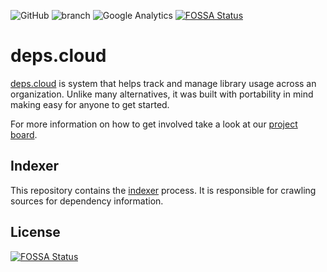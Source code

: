 ![GitHub](https://img.shields.io/github/license/depscloud/indexer.svg)
![branch](https://github.com/depscloud/indexer/workflows/branch/badge.svg?branch=main)
![Google Analytics](https://www.google-analytics.com/collect?v=1&cid=555&t=event&ec=repo&ea=open&dp=indexer&dt=indexer&tid=UA-143087272-2)
[![FOSSA Status](https://app.fossa.com/api/projects/git%2Bgithub.com%2Fdepscloud%2Findexer.svg?type=shield)](https://app.fossa.com/projects/git%2Bgithub.com%2Fdepscloud%2Findexer?ref=badge_shield)

# deps.cloud

[deps.cloud](https://deps.cloud/) is system that helps track and manage library usage across an organization.
Unlike many alternatives, it was built with portability in mind making easy for anyone to get started.

For more information on how to get involved take a look at our [project board](https://github.com/orgs/depscloud/projects/1).

## Indexer

This repository contains the [indexer](https://deps.cloud/docs/services/indexer/) process.
It is responsible for crawling sources for dependency information.

## License

[![FOSSA Status](https://app.fossa.com/api/projects/git%2Bgithub.com%2Fdepscloud%2Findexer.svg?type=large)](https://app.fossa.com/projects/git%2Bgithub.com%2Fdepscloud%2Findexer?ref=badge_large)
